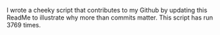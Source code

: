 I wrote a cheeky script that contributes to my Github by updating this ReadMe to illustrate why more than commits matter. This script has run 3769 times.
